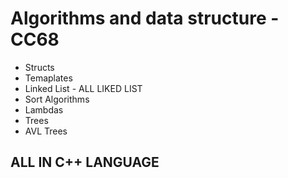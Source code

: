 <h1> Algorithms and data structure - CC68 </h1>
 <ul>
  <li>Structs</li>
  <li>Temaplates</li>
  <li>Linked List - ALL LIKED LIST </li>
  <li>Sort Algorithms</li>
  <li>Lambdas</li>
  <li>Trees</li>
  <li>AVL Trees</li>
 </ul>

<h2> ALL IN C++ LANGUAGE </h2>
